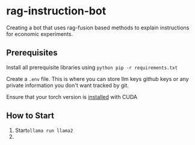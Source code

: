 # rag-instruction-bot
Creating a bot that uses rag-fusion based methods to explain instructions for economic experiments.

## Prerequisites

Install all prerequisite libraries using `python pip -r requirements.txt`

Create a `.env` file. This is where you can store llm keys github keys or any private information you don't want tracked by git.

Ensure that your torch version is [installed](https://pytorch.org/) with CUDA
## How to Start
1. Start`ollama run llama2`
2. 